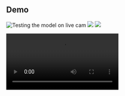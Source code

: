 
## Demo
![Testing the model on live cam ](https://res.cloudinary.com/dso1xd7ox/image/upload/c_crop,w_511,h_314/v1704558019/angrytest_zue5d6.png)
![](https://res.cloudinary.com/dso1xd7ox/image/upload/v1704560092/happytest_rbdudb.png)
![](https://res.cloudinary.com/dso1xd7ox/image/upload/v1704560850/suprise_test_whziix.png)

![](https://res.cloudinary.com/dso1xd7ox/video/upload/v1704558064/emotiontest_pl5osu.mp4)
